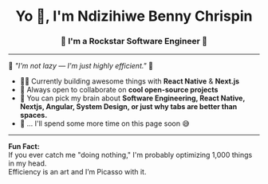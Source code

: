 <h1 align="center">Yo 👋, I'm Ndizihiwe Benny Chrispin</h1>
<h3 align="center">🚀 I'm a Rockstar Software Engineer 🚀</h3>

---

🌟 *"I'm not lazy — I'm just highly efficient."* 🌟

- 👨‍💻 Currently building awesome things with **React Native** & **Next.js**  
- 👯 Always open to collaborate on **cool open-source projects**  
- 🧠 You can pick my brain about **Software Engineering, React Native, Nextjs, Angular, System Design, or just why tabs are better than spaces.**  
- 🎨 ... I'll spend some more time on this page soon 😅

---

**Fun Fact:**  
If you ever catch me "doing nothing," I'm probably optimizing 1,000 things in my head.  
Efficiency is an art and I’m Picasso with it.



